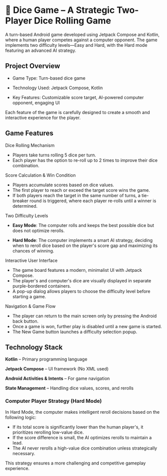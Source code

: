 # 🎲 Dice Game – A Strategic Two-Player Dice Rolling Game
A turn-based Android game developed using Jetpack Compose and Kotlin, where a human player competes against a computer opponent. The game implements two difficulty levels—Easy and Hard, with the Hard mode featuring an advanced AI strategy.

## Project Overview
- Game Type: Turn-based dice game

- Technology Used: Jetpack Compose, Kotlin

- Key Features: Customizable score target, AI-powered computer opponent, engaging UI

Each feature of the game is carefully designed to create a smooth and interactive experience for the player.

## Game Features
Dice Rolling Mechanism
- Players take turns rolling 5 dice per turn.
- Each player has the option to re-roll up to 2 times to improve their dice combination.

Score Calculation & Win Condition
- Players accumulate scores based on dice values.
- The first player to reach or exceed the target score wins the game.
- If both players reach the target in the same number of turns, a tie-breaker round is triggered, where each player re-rolls until a winner is determined.

Two Difficulty Levels
- **Easy Mode**: The computer rolls and keeps the best possible dice but does not optimize rerolls.

- **Hard Mode**: The computer implements a smart AI strategy, deciding when to reroll dice based on the player's score gap and maximizing its chances of winning.

Interactive User Interface
- The game board features a modern, minimalist UI with Jetpack Compose.
- The player's and computer's dice are visually displayed in separate purple-bordered containers.
- A pop-up dialog allows players to choose the difficulty level before starting a game.

Navigation & Game Flow
- The player can return to the main screen only by pressing the Android back button.
- Once a game is won, further play is disabled until a new game is started.
- The New Game button launches a difficulty selection popup.

## Technology Stack
**Kotlin** – Primary programming language

**Jetpack Compose** – UI framework (No XML used)

**Android Activities & Intents** – For game navigation

**State Management** – Handling dice values, scores, and rerolls

### Computer Player Strategy (Hard Mode)
In Hard Mode, the computer makes intelligent reroll decisions based on the following logic:

- If its total score is significantly lower than the human player's, it prioritizes rerolling low-value dice.
- If the score difference is small, the AI optimizes rerolls to maintain a lead.
- The AI never rerolls a high-value dice combination unless strategically necessary.

This strategy ensures a more challenging and competitive gameplay experience.

